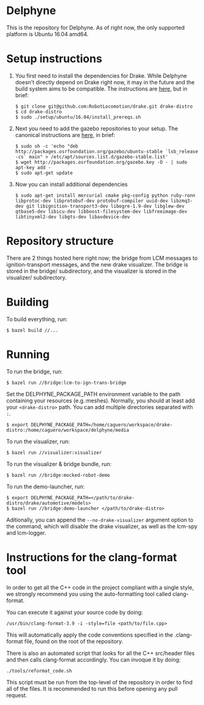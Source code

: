 # Delphyne

This is the repository for Delphyne.  As of right now, the only supported platform is Ubuntu 16.04 amd64.

# Setup instructions

1.  You first need to install the dependencies for Drake.  While Delphyne doesn't directly depend on Drake right now, it may in the future and the build system aims to be compatible.  The instructions are [here](http://drake.mit.edu/from_source.html), but in brief:

    ```
    $ git clone git@github.com:RobotLocomotion/drake.git drake-distro
    $ cd drake-distro
    $ sudo ./setup/ubuntu/16.04/install_prereqs.sh
    ```

1. Next you need to add the gazebo repositories to your setup.  The canonical instructions are [here](https://ignition-transport.readthedocs.io/en/latest/installation/installation.html#ubuntu-linux), in brief:

    ```
    $ sudo sh -c 'echo "deb http://packages.osrfoundation.org/gazebo/ubuntu-stable `lsb_release -cs` main" > /etc/apt/sources.list.d/gazebo-stable.list'
    $ wget http://packages.osrfoundation.org/gazebo.key -O - | sudo apt-key add -
    $ sudo apt-get update
    ```

1. Now you can install additional dependencies

    ```
    $ sudo apt-get install mercurial cmake pkg-config python ruby-ronn libprotoc-dev libprotobuf-dev protobuf-compiler uuid-dev libzmq3-dev git libignition-transport3-dev libogre-1.9-dev libglew-dev qtbase5-dev libicu-dev libboost-filesystem-dev libfreeimage-dev libtinyxml2-dev libgts-dev libavdevice-dev
    ```

# Repository structure
There are 2 things hosted here right now; the bridge from LCM messages to ignition-transport messages, and the new drake visualizer.  The bridge is stored in the bridge/ subdirectory, and the visualizer
is stored in the visualizer/ subdirectory.

# Building
To build everything, run:

```
$ bazel build //...
```

# Running
To run the bridge, run:

```
$ bazel run //bridge:lcm-to-ign-trans-bridge
```

Set the DELPHYNE_PACKAGE_PATH environment variable to the path containing your
resources (e.g.:meshes). Normally, you should at least add your `<drake-distro>`
path. You can add multiple directories separated with `:`.
```
$ export DELPHYNE_PACKAGE_PATH=/home/caguero/workspace/drake-distro:/home/caguero/workspace/delphyne/media
```

To run the visualizer, run:

```
$ bazel run //visualizer:visualizer
```

To run the visualizer & bridge bundle, run:

```
$ bazel run //bridge:mocked-robot-demo
```

To run the demo-launcher, run:
```
$ export DELPHYNE_PACKAGE_PATH=</path/to/drake-distro/drake/automotive/models>
$ bazel run //bridge:demo-launcher </path/to/drake-distro>
```
Aditionally, you can append the `--no-drake-visualizer` argument option to the command, which will disable the drake visualizer, as well as the lcm-spy and lcm-logger.

# Instructions for the clang-format tool
In order to get all the C++ code in the project compliant with a single style, we strongly recommend you using the auto-formatting tool called clang-format.

You can execute it against your source code by doing:
```
/usr/bin/clang-format-3.9 -i -style=file <path/to/file.cpp>
```
This will automatically apply the code conventions specified in the .clang-format file, found on the root of the repository.

There is also an automated script that looks for all the C++ src/header files and then calls clang-format accordingly. You can invoque it by doing:

```
./tools/reformat_code.sh
```

This script must be run from the top-level of the repository in order to find all of the files. It is recommended to run this before opening any pull request.
